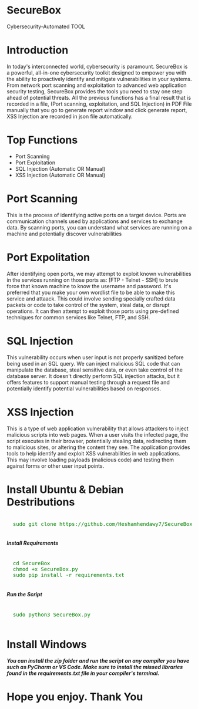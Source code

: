 # SecureBox
 Cybersecurity-Automated TOOL

# Introduction
In today's interconnected world, cybersecurity is paramount. SecureBox is a powerful, all-in-one cybersecurity toolkit designed to empower you with the ability to proactively identify and mitigate vulnerabilities in your systems. From network port scanning and exploitation to advanced web application security testing, SecureBox provides the tools you need to stay one step ahead of potential threats. All the previous functions has a final result that is recorded in a file, (Port scanning, exploitation, and SQL Injection) in PDF File manually that you go to generate report window and click generate report, XSS Injection are recorded in json file automatically.


# Top Functions
- Port Scanning
- Port Exploitation
- SQL Injection (Automatic OR Manual)
- XSS Injection (Automatic OR Manual)

# Port Scanning
This is the process of identifying active ports on a target device. Ports are communication channels used by applications and services to exchange data. By scanning ports, you can understand what services are running on a machine and potentially discover vulnerabilities

# Port Expolitation
After identifying open ports, we may attempt to exploit known vulnerabilities in the services running on those ports as: [FTP - Telnet - SSH] to brute force that known machine to know the username and password. It's preferred that you make your own wordlist file to be able to make this service and attaack. This could involve sending specially crafted data packets or code to take control of the system, steal data, or disrupt operations. It can then attempt to exploit those ports using pre-defined techniques for common services like Telnet, FTP, and SSH.

# SQL Injection
This vulnerability occurs when user input is not properly sanitized before being used in an SQL query. We can inject malicious SQL code that can manipulate the database, steal sensitive data, or even take control of the database server.  It doesn't directly perform SQL injection attacks, but it offers features to support manual testing through a request file and potentially identify potential vulnerabilities based on responses.


# XSS Injection
This is a type of web application vulnerability that allows attackers to inject malicious scripts into web pages. When a user visits the infected page, the script executes in their browser, potentially stealing data, redirecting them to malicious sites, or altering the content they see. The application provides tools to help identify and exploit XSS vulnerabilities in web applications. This may involve loading payloads (malicious code) and testing them against forms or other user input points.


# Install Ubuntu & Debian Destributions
<pre>
 <span style="color: green;">
  sudo git clone https://github.com/Heshamhendawy7/SecureBox.git
 </span>
</pre>

<h5> Install Requirements </h5>
<pre>
 <span style="color: green;">
  cd SecureBox
  chmod +x SecureBox.py
  sudo pip install -r requirements.txt
 </span>
</pre>

<h5> Run the Script </h5>
<pre>
 <span style="color: green";>
  sudo python3 SecureBox.py
 </span>
</pre>

# Install Windows
<h5>
 You can install the zip folder and run the script on any compiler you have such as PyCharm or VS Code.
 Make sure to install the missed libraries found in the requirements.txt file in your compiler's terminal.
</h5>

# Hope you enjoy. Thank You
